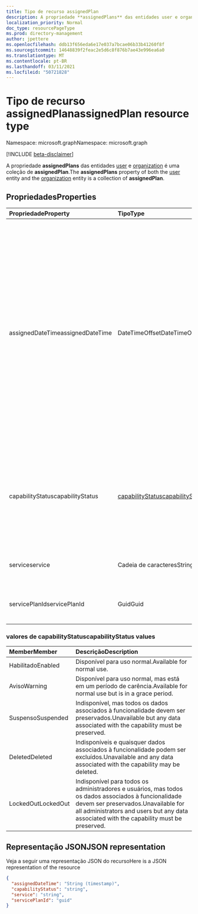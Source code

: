 ```yaml
---
title: Tipo de recurso assignedPlan
description: A propriedade **assignedPlans** das entidades user e organization é uma coleção de **assignedPlan**.
localization_priority: Normal
doc_type: resourcePageType
ms.prod: directory-management
author: jpettere
ms.openlocfilehash: ddb13f656eda6e17e037a7bcae06b33b41260f8f
ms.sourcegitcommit: 14648839f2feac2e5d6c8f876b7ae43e996ea6a0
ms.translationtype: MT
ms.contentlocale: pt-BR
ms.lasthandoff: 03/11/2021
ms.locfileid: "50721828"
---
```

# <a name="assignedplan-resource-type"></a><span data-ttu-id="39189-103">Tipo de recurso assignedPlan</span><span class="sxs-lookup"><span data-stu-id="39189-103">assignedPlan resource type</span></span>

<span data-ttu-id="39189-104">Namespace: microsoft.graph</span><span class="sxs-lookup"><span data-stu-id="39189-104">Namespace: microsoft.graph</span></span>

[!INCLUDE [beta-disclaimer](../../includes/beta-disclaimer.md)]

<span data-ttu-id="39189-105">A propriedade **assignedPlans** das entidades [user](user.md) e [organization](organization.md) é uma coleção de **assignedPlan**.</span><span class="sxs-lookup"><span data-stu-id="39189-105">The **assignedPlans** property of both the [user](user.md) entity and the [organization](organization.md) entity is a collection of **assignedPlan**.</span></span>


## <a name="properties"></a><span data-ttu-id="39189-106">Propriedades</span><span class="sxs-lookup"><span data-stu-id="39189-106">Properties</span></span>

| <span data-ttu-id="39189-107">Propriedade</span><span class="sxs-lookup"><span data-stu-id="39189-107">Property</span></span>     | <span data-ttu-id="39189-108">Tipo</span><span class="sxs-lookup"><span data-stu-id="39189-108">Type</span></span>   |<span data-ttu-id="39189-109">Descrição</span><span class="sxs-lookup"><span data-stu-id="39189-109">Description</span></span>|
|:---------------|:--------|:----------|
|<span data-ttu-id="39189-110">assignedDateTime</span><span class="sxs-lookup"><span data-stu-id="39189-110">assignedDateTime</span></span>|<span data-ttu-id="39189-111">DateTimeOffset</span><span class="sxs-lookup"><span data-stu-id="39189-111">DateTimeOffset</span></span>|<span data-ttu-id="39189-112">A data e hora em que o plano foi atribuído; por exemplo: 2013-01-02T19:32:30Z.</span><span class="sxs-lookup"><span data-stu-id="39189-112">The date and time at which the plan was assigned; for example: 2013-01-02T19:32:30Z.</span></span> <span data-ttu-id="39189-113">O tipo Timestamp representa informações de data e hora usando o formato ISO 8601 e está sempre no horário UTC.</span><span class="sxs-lookup"><span data-stu-id="39189-113">The Timestamp type represents date and time information using ISO 8601 format and is always in UTC time.</span></span> <span data-ttu-id="39189-114">Por exemplo, meia-noite UTC em 1 de janeiro de 2014 é `2014-01-01T00:00:00Z`</span><span class="sxs-lookup"><span data-stu-id="39189-114">For example, midnight UTC on Jan 1, 2014 is `2014-01-01T00:00:00Z`</span></span>|
|<span data-ttu-id="39189-115">capabilityStatus</span><span class="sxs-lookup"><span data-stu-id="39189-115">capabilityStatus</span></span>|[<span data-ttu-id="39189-116">capabilityStatus</span><span class="sxs-lookup"><span data-stu-id="39189-116">capabilityStatus</span></span>](#capabilitystatus-values)|<span data-ttu-id="39189-117">Condição da atribuição de recursos.</span><span class="sxs-lookup"><span data-stu-id="39189-117">Condition of the capability assignment.</span></span> <span data-ttu-id="39189-118">Os valores possíveis `Enabled` são , , , , `Warning` `Suspended` `Deleted` `LockedOut` .</span><span class="sxs-lookup"><span data-stu-id="39189-118">The possible values are `Enabled`, `Warning`, `Suspended`, `Deleted`, `LockedOut`.</span></span>|
|<span data-ttu-id="39189-119">service</span><span class="sxs-lookup"><span data-stu-id="39189-119">service</span></span>|<span data-ttu-id="39189-120">Cadeia de caracteres</span><span class="sxs-lookup"><span data-stu-id="39189-120">String</span></span>|<span data-ttu-id="39189-121">O nome do serviço; por exemplo, "Exchange".</span><span class="sxs-lookup"><span data-stu-id="39189-121">The name of the service; for example, “Exchange”.</span></span>|
|<span data-ttu-id="39189-122">servicePlanId</span><span class="sxs-lookup"><span data-stu-id="39189-122">servicePlanId</span></span>|<span data-ttu-id="39189-123">Guid</span><span class="sxs-lookup"><span data-stu-id="39189-123">Guid</span></span>|<span data-ttu-id="39189-124">Um GUID que identifica o plano de serviço.</span><span class="sxs-lookup"><span data-stu-id="39189-124">A GUID that identifies the service plan.</span></span>|


### <a name="capabilitystatus-values"></a><span data-ttu-id="39189-125">valores de capabilityStatus</span><span class="sxs-lookup"><span data-stu-id="39189-125">capabilityStatus values</span></span>

| <span data-ttu-id="39189-126">Member</span><span class="sxs-lookup"><span data-stu-id="39189-126">Member</span></span> | <span data-ttu-id="39189-127">Descrição</span><span class="sxs-lookup"><span data-stu-id="39189-127">Description</span></span>  |
|:---------------|:--------|
| <span data-ttu-id="39189-128">Habilitado</span><span class="sxs-lookup"><span data-stu-id="39189-128">Enabled</span></span> | <span data-ttu-id="39189-129">Disponível para uso normal.</span><span class="sxs-lookup"><span data-stu-id="39189-129">Available for normal use.</span></span> |
| <span data-ttu-id="39189-130">Aviso</span><span class="sxs-lookup"><span data-stu-id="39189-130">Warning</span></span> | <span data-ttu-id="39189-131">Disponível para uso normal, mas está em um período de carência.</span><span class="sxs-lookup"><span data-stu-id="39189-131">Available for normal use but is in a grace period.</span></span> |
| <span data-ttu-id="39189-132">Suspenso</span><span class="sxs-lookup"><span data-stu-id="39189-132">Suspended</span></span> | <span data-ttu-id="39189-133">Indisponível, mas todos os dados associados à funcionalidade devem ser preservados.</span><span class="sxs-lookup"><span data-stu-id="39189-133">Unavailable but any data associated with the capability must be preserved.</span></span> |
| <span data-ttu-id="39189-134">Deleted</span><span class="sxs-lookup"><span data-stu-id="39189-134">Deleted</span></span> | <span data-ttu-id="39189-135">Indisponíveis e quaisquer dados associados à funcionalidade podem ser excluídos.</span><span class="sxs-lookup"><span data-stu-id="39189-135">Unavailable and any data associated with the capability may be deleted.</span></span> |
| <span data-ttu-id="39189-136">LockedOut</span><span class="sxs-lookup"><span data-stu-id="39189-136">LockedOut</span></span> | <span data-ttu-id="39189-137">Indisponível para todos os administradores e usuários, mas todos os dados associados à funcionalidade devem ser preservados.</span><span class="sxs-lookup"><span data-stu-id="39189-137">Unavailable for all administrators and users but any data associated with the capability must be preserved.</span></span> |

## <a name="json-representation"></a><span data-ttu-id="39189-138">Representação JSON</span><span class="sxs-lookup"><span data-stu-id="39189-138">JSON representation</span></span>

<span data-ttu-id="39189-139">Veja a seguir uma representação JSON do recurso</span><span class="sxs-lookup"><span data-stu-id="39189-139">Here is a JSON representation of the resource</span></span>

<!-- {
  "blockType": "resource",
  "optionalProperties": [

  ],
  "@odata.type": "microsoft.graph.assignedPlan"
}-->

```json
{
  "assignedDateTime": "String (timestamp)",
  "capabilityStatus": "string",
  "service": "string",
  "servicePlanId": "guid"
}

```

<!-- uuid: 8fcb5dbc-d5aa-4681-8e31-b001d5168d79
2015-10-25 14:57:30 UTC -->
<!--
{
  "type": "#page.annotation",
  "description": "assignedPlan resource",
  "keywords": "",
  "section": "documentation",
  "tocPath": "",
  "suppressions": []
}
-->


